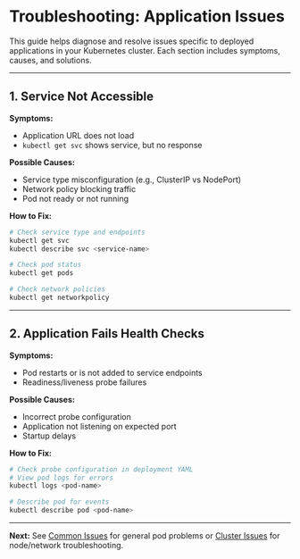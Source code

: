 # Troubleshooting: Application Issues

This guide helps diagnose and resolve issues specific to deployed applications in your Kubernetes cluster. Each section includes symptoms, causes, and solutions.

---

## 1. Service Not Accessible

**Symptoms:**
- Application URL does not load
- `kubectl get svc` shows service, but no response

**Possible Causes:**
- Service type misconfiguration (e.g., ClusterIP vs NodePort)
- Network policy blocking traffic
- Pod not ready or not running

**How to Fix:**

```sh
# Check service type and endpoints
kubectl get svc
kubectl describe svc <service-name>

# Check pod status
kubectl get pods

# Check network policies
kubectl get networkpolicy
```

---

## 2. Application Fails Health Checks

**Symptoms:**
- Pod restarts or is not added to service endpoints
- Readiness/liveness probe failures

**Possible Causes:**
- Incorrect probe configuration
- Application not listening on expected port
- Startup delays

**How to Fix:**

```sh
# Check probe configuration in deployment YAML
# View pod logs for errors
kubectl logs <pod-name>

# Describe pod for events
kubectl describe pod <pod-name>
```

---

**Next:** See [Common Issues](common-issues.md) for general pod problems or [Cluster Issues](cluster-issues.md) for node/network troubleshooting.
